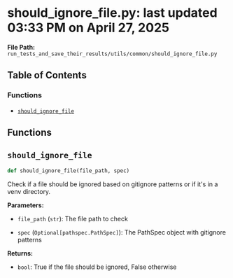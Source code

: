 # should_ignore_file.py: last updated 03:33 PM on April 27, 2025

**File Path:** `run_tests_and_save_their_results/utils/common/should_ignore_file.py`

## Table of Contents

### Functions

- [`should_ignore_file`](#should_ignore_file)

## Functions

## `should_ignore_file`

```python
def should_ignore_file(file_path, spec)
```

Check if a file should be ignored based on gitignore patterns or if it's in a venv directory.

**Parameters:**

- `file_path` (`str`): The file path to check

- `spec` (`Optional[pathspec.PathSpec]`): The PathSpec object with gitignore patterns

**Returns:**

- `bool`: True if the file should be ignored, False otherwise
